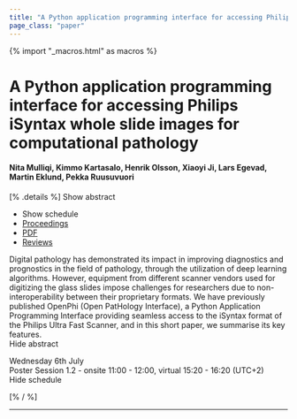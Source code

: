 ```yaml
---
title: "A Python application programming interface for accessing Philips iSyntax whole slide images for computational pathology"
page_class: "paper"
---
```


{% import "_macros.html" as macros %}

# A Python application programming interface for accessing Philips iSyntax whole slide images for computational pathology

#### Nita Mulliqi, Kimmo Kartasalo, Henrik Olsson, Xiaoyi Ji, Lars Egevad, Martin Eklund, Pekka Ruusuvuori

[% .details %]
<a class="toggle_visibility" data-selector=".abstract" data-level="3">Show abstract</a>
- <a class="toggle_visibility" data-selector=".schedule" data-level="3">Show schedule</a>
- <a href="">Proceedings</a>
- <a href="https://openreview.net/pdf?id=bPNitiwp0nP">PDF</a>
- <a href="https://openreview.net/forum?id=bPNitiwp0nP">Reviews</a>

<p>
    <span class="abstract">
        Digital pathology has demonstrated its impact in improving diagnostics and prognostics in the field of pathology, through the utilization of deep learning algorithms. However, equipment from different scanner vendors used for digitizing the glass slides impose challenges for researchers due to non-interoperability between their proprietary formats. We have previously published OpenPhi (Open PatHology Interface), a Python Application Programming Interface providing seamless access to the iSyntax format of the Philips Ultra Fast Scanner, and in this short paper, we summarise its key features.
        <br>
        <span class="actions"><a class="toggle_visibility" data-level="2">Hide abstract</a></span>
    </span>
</p>

<p>
    <span class="schedule">
        Wednesday 6th July<br>Poster Session 1.2 - onsite 11:00 - 12:00, virtual 15:20 - 16:20 (UTC+2)
        <br>
        <span class="actions"><a class="toggle_visibility" data-level="2">Hide schedule</a></span>
    </span>
</p>

[% / %]


---
<!-- { macros.presentation('', '', 720, 450) } -->

